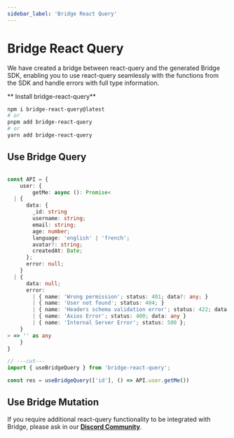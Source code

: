 ```yaml
---
sidebar_label: 'Bridge React Query'
---
```


# Bridge React Query

We have created a bridge between react-query and the generated Bridge SDK, enabling you to use react-query seamlessly with the functions from the SDK and handle errors with full type information.

** Install bridge-react-query**
```bash title='terminal'
npm i bridge-react-query@latest
# or
pnpm add bridge-react-query
# or 
yarn add bridge-react-query
```

## Use Bridge Query

```ts twoslash title='client.ts' live

const API = {
    user: {
        getMe: async (): Promise<
  | {
      data: {
        _id: string
        username: string;
        email: string;
        age: number;
        language: 'english' | 'french';
        avatar?: string;
        createdAt: Date;
      };
      error: null;
    }
  | {
      data: null;
      error:
        | { name: 'Wrong permission'; status: 401; data?: any; }
        | { name: 'User not found'; status: 404; }
        | { name: 'Headers schema validation error'; status: 422; data: any }
        | { name: 'Axios Error'; status: 400; data: any }
        | { name: 'Internal Server Error'; status: 500 };
    }
> => '' as any 
    }
} 

// ---cut---
import { useBridgeQuery } from 'bridge-react-query';

const res = useBridgeQuery(['id'], () => API.user.getMe())


```

## Use Bridge Mutation


If you require additional react-query functionality to be integrated with Bridge, please ask in our **[Discord Community](https://discord.gg/yxjrwm7Bfr)**.